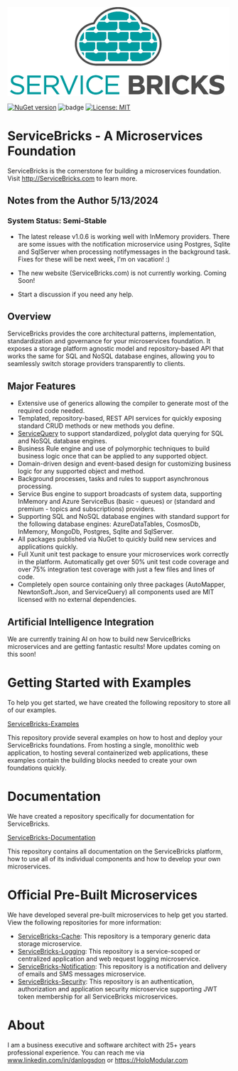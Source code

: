 ![ServiceBricks Logo](https://github.com/holomodular/ServiceBricks/blob/main/Logo.png)  

[![NuGet version](https://badge.fury.io/nu/ServiceBricks.svg)](https://badge.fury.io/nu/ServiceBricks)
![badge](https://img.shields.io/endpoint?url=https://gist.githubusercontent.com/holomodular-support/bdb5c7c570a7a88ffb3efb3505273e34/raw/servicebricks-codecoverage.json)
[![License: MIT](https://img.shields.io/badge/License-MIT-blue.svg)](https://opensource.org/licenses/MIT)

# ServiceBricks - A Microservices Foundation

ServiceBricks is the cornerstone for building a microservices foundation. Visit http://ServiceBricks.com to learn more.

## Notes from the Author 5/13/2024

### System Status: Semi-Stable

* The latest release v1.0.6 is working well with InMemory providers. There are some issues with the notification microservice using Postgres, Sqlite and SqlServer when processing notifymessages in the background task. Fixes for these will be next week, I'm on vacation! :)

* The new website (ServiceBricks.com) is not currently working. Coming Soon!

* Start a discussion if you need any help.


## Overview

ServiceBricks provides the core architectural patterns, implementation, standardization and governance for your microservices foundation.
It exposes a storage platform agnostic model and repository-based API that works the same for SQL and NoSQL database engines, allowing you to seamlessly switch storage providers transparently to clients.

## Major Features

* Extensive use of generics allowing the compiler to generate most of the required code needed.
* Templated, repository-based, REST API services for quickly exposing standard CRUD methods or new methods you define.
* [ServiceQuery](https://github.com/holomodular/ServiceQuery) to support standardized, polyglot data querying for SQL and NoSQL database engines.
* Business Rule engine and use of polymorphic techniques to build business logic once that can be applied to any supported object.
* Domain-driven design and event-based design for customizing business logic for any supported object and method.
* Background processes, tasks and rules to support asynchronous processing.
* Service Bus engine to support broadcasts of system data, supporting InMemory and Azure ServiceBus (basic - queues) or (standard and premium - topics and subscriptions) providers.
* Supporting SQL and NoSQL database engines with standard support for the following database engines: AzureDataTables, CosmosDb, InMemory, MongoDb, Postgres, Sqlite and SqlServer.
* All packages published via NuGet to quickly build new services and applications quickly.
* Full Xunit unit test package to ensure your microservices work correctly in the platform. Automatically get over 50% unit test code coverage and over 75% integration test coverage with just a few files and lines of code.
* Completely open source containing only three packages (AutoMapper, NewtonSoft.Json, and ServiceQuery) all components used are MIT licensed with no external dependencies.

## Artificial Intelligence Integration

We are currently training AI on how to build new ServiceBricks microservices and are getting fantastic results! More updates coming on this soon!


# Getting Started with Examples

To help you get started, we have created the following repository to store all of our examples.

[ServiceBricks-Examples](https://github.com/holomodular/ServiceBricks-Examples)

This repository provide several examples on how to host and deploy your ServiceBricks foundations. 
From hosting a single, monolithic web application, to hosting several containerized web applications, these examples contain the building blocks needed to create your own foundations quickly.

# Documentation

We have created a repository specifically for documentation for ServiceBricks.

[ServiceBricks-Documentation](https://github.com/holomodular/ServiceBricks-Documentation)

This repository contains all documentation on the ServiceBricks platform, how to use all of its individual components and how to develop your own microservices.

# Official Pre-Built Microservices

We have developed several pre-built microservices to help get you started. View the following repositories for more information:

* [ServiceBricks-Cache](https://github.com/holomodular/ServiceBricks-Cache): This repository is a temporary generic data storage microservice.
* [ServiceBricks-Logging](https://github.com/holomodular/ServiceBricks-Logging): This repository is a service-scoped or centralized application and web request logging microservice.
* [ServiceBricks-Notification](https://github.com/holomodular/ServiceBricks-Notification): This repository is a notification and delivery of emails and SMS messages microservice.
* [ServiceBricks-Security](https://github.com/holomodular/ServiceBricks-Security): This repository is an authentication, authorization and application security microservice supporting JWT token membership for all ServiceBricks microservices.

# About

I am a business executive and software architect with 25+ years professional experience. You can reach me via www.linkedin.com/in/danlogsdon or https://HoloModular.com

